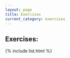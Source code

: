 ```yaml
---
layout: page
title: Exercises
current_category: exercises
---
```

<section>
<h2>Exercises:</h2>
{% include list.html %}
</section>
